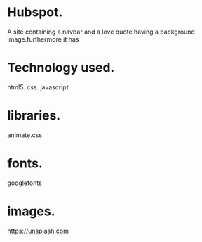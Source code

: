 # Hubspot.
A site containing a navbar and a love quote having a background image.furthermore it has 
# Technology used.
html5.
css. 
javascript.
# libraries.
animate.css
# fonts.
googlefonts
# images.
https://unsplash.com


